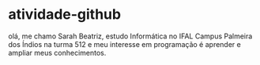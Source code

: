# atividade-github

olá, me chamo Sarah Beatriz, estudo Informática no IFAL Campus Palmeira dos Índios na turma 512 e  meu interesse em programação é aprender e ampliar meus conhecimentos.
